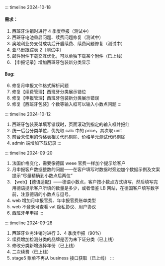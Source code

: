 ::: timeline 2024-10-18

#### 需求：

1. 西班牙注销时进行 4 季度申报（测试中）
2. 西班牙电池重启问题、续费问题修复（测试中）
3. 奥地利业务支付成功后开启续费、续费问题修复（测试中）
4. 亚马逊跟踪表 2（测试中）
5. 邮件附件下载交互优化，可以单独下载某个附件（已上线）
6. 【申报记录】增加西班牙包装新分类显示

#### Bug:

6. 修复月申报文件格式解析问题
7. 修复【续费管理】西班牙分类展示错位
8. 修复【申报管理】西班牙包装新分类展示错误
9. 修复【西班牙包装】个数等输入框可以输入小数点问题
   :::

::: timeline 2024-10-12

1. 西班牙包装表单填写错误时，页面滚动到指定的输入框并报红
2. 统一后台分类单位，优先取 calc 中的 price，其次取 unit
3. 前台未使用的价格表相关代码剔除、价格单元测试代码剔除
4. admin 端增加下载记录
   :::

::: timeline 2024-09-20

1. 法国价格变化，需要像德国 weee 官费一样加个提示给客户
2. 月申报客户数据整数的问题——在客户填写时数据时旁边加个数据示例及文案提示“尽量精确到小数点后两位”
3. 【web】【德语适配】——德语小数点，客户按小数点方式填写，然后填写完用德语提示客户所填的数量是多少，或者借鉴 LB 网站，在德国客户填写数字前，注意德语的小数点与逗号。
4. web 增加月申报官费、年申报官费账单类型
5. web 不登录可查看 vat 隐私协议、用户协议
6. 西班牙年申报
   :::

::: timeline 2024-09-28

1. 西班牙业务注销时进行 3、4 季度申报（90%）
2. 续费增加检测分类的品牌是否为未下证分类（已上线）
3. 修改分类新增选择年份（已上线）
4. 二次续费（已上线）
5. stage5 账单不再从 business 接口获取（已上线）
   :::
